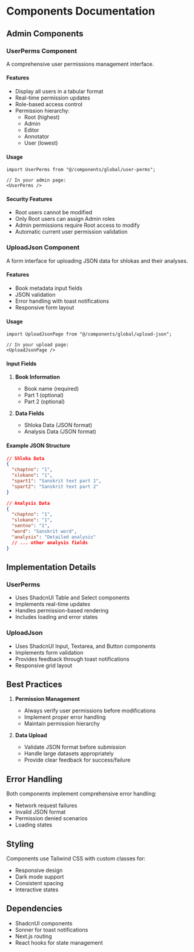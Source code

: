 # Components Documentation

## Admin Components

### UserPerms Component
A comprehensive user permissions management interface.

#### Features
- Display all users in a tabular format
- Real-time permission updates
- Role-based access control
- Permission hierarchy:
  - Root (highest)
  - Admin
  - Editor
  - Annotator
  - User (lowest)

#### Usage
```tsx
import UserPerms from "@/components/global/user-perms";

// In your admin page:
<UserPerms />
```

#### Security Features
- Root users cannot be modified
- Only Root users can assign Admin roles
- Admin permissions require Root access to modify
- Automatic current user permission validation

### UploadJson Component
A form interface for uploading JSON data for shlokas and their analyses.

#### Features
- Book metadata input fields
- JSON validation
- Error handling with toast notifications
- Responsive form layout

#### Usage
```tsx
import UploadJsonPage from "@/components/global/upload-json";

// In your upload page:
<UploadJsonPage />
```

#### Input Fields
1. **Book Information**
   - Book name (required)
   - Part 1 (optional)
   - Part 2 (optional)

2. **Data Fields**
   - Shloka Data (JSON format)
   - Analysis Data (JSON format)

#### Example JSON Structure

```json
// Shloka Data
{
  "chaptno": "1",
  "slokano": "1",
  "spart1": "Sanskrit text part 1",
  "spart2": "Sanskrit text part 2"
}

// Analysis Data
{
  "chaptno": "1",
  "slokano": "1",
  "sentno": "1",
  "word": "Sanskrit word",
  "analysis": "Detailed analysis"
  // ... other analysis fields
}
```

## Implementation Details

### UserPerms
- Uses ShadcnUI Table and Select components
- Implements real-time updates
- Handles permission-based rendering
- Includes loading and error states

### UploadJson
- Uses ShadcnUI Input, Textarea, and Button components
- Implements form validation
- Provides feedback through toast notifications
- Responsive grid layout

## Best Practices
1. **Permission Management**
   - Always verify user permissions before modifications
   - Implement proper error handling
   - Maintain permission hierarchy

2. **Data Upload**
   - Validate JSON format before submission
   - Handle large datasets appropriately
   - Provide clear feedback for success/failure

## Error Handling
Both components implement comprehensive error handling:
- Network request failures
- Invalid JSON format
- Permission denied scenarios
- Loading states

## Styling
Components use Tailwind CSS with custom classes for:
- Responsive design
- Dark mode support
- Consistent spacing
- Interactive states

## Dependencies
- ShadcnUI components
- Sonner for toast notifications
- Next.js routing
- React hooks for state management